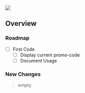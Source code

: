 <img src="https://img.shields.io/badge/License-MIT-orange">

<br>

## Overview

### Roadmap
- [ ] First Code
    - [ ] Display current promo-code
    - [ ] Document Usage

### New Changes
> empty


